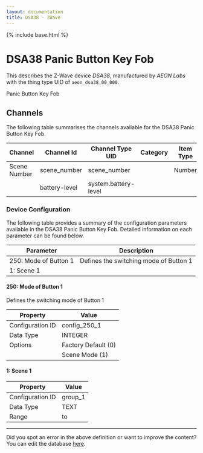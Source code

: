```yaml
---
layout: documentation
title: DSA38 - ZWave
---
```


{% include base.html %}

# DSA38 Panic Button Key Fob

This describes the Z-Wave device *DSA38*, manufactured by *AEON Labs* with the thing type UID of ```aeon_dsa38_00_000```. 

Panic Button Key Fob


## Channels
The following table summarises the channels available for the DSA38 Panic Button Key Fob.

| Channel | Channel Id | Channel Type UID | Category | Item Type |
|---------|------------|------------------|----------|-----------|
| Scene Number | scene_number | scene_number |  | Number |
|  | battery-level | system.battery-level |  |  |


### Device Configuration
The following table provides a summary of the configuration parameters available in the DSA38 Panic Button Key Fob.
Detailed information on each parameter can be found below.

| Parameter   | Description |
|-------------|-------------|
| 250: Mode of Button 1 | Defines the switching mode of Button 1 |
| 1: Scene 1 |  |


#### 250: Mode of Button 1

Defines the switching mode of Button 1


| Property         | Value    |
|------------------|----------|
| Configuration ID | config_250_1 |
| Data Type        | INTEGER || Default Value | 0 |
| Options | Factory Default (0) |
|  | Scene Mode (1) |


#### 1: Scene 1


| Property         | Value    |
|------------------|----------|
| Configuration ID | group_1 |
| Data Type        | TEXT |
| Range |  to  |


---

Did you spot an error in the above definition or want to improve the content?
You can edit the database [here](http://www.cd-jackson.com/index.php/zwave/zwave-device-database/zwave-device-list/devicesummary/88).
